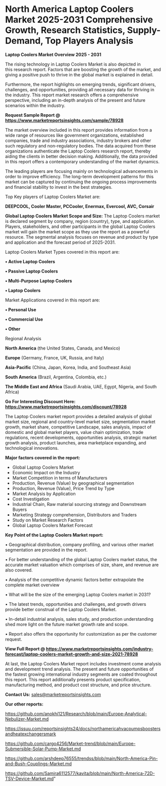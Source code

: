 # North America Laptop Coolers Market 2025-2031 Comprehensive Growth, Research Statistics, Supply-Demand,  Top Players Analysis

<Strong> Laptop Coolers Market Overview 2025 - 2031</strong>

The rising technology in Laptop Coolers Market is also depicted in this research report. Factors that are boosting the growth of the market, and giving a positive push to thrive in the global market is explained in detail.

Furthermore, the report highlights on emerging trends, significant drivers, challenges, and opportunities, providing all necessary data for thriving in the industry. This report market research offers a comprehensive perspective, including an in-depth analysis of the present and future scenarios within the industry.

<strong>Request Sample Report @ <a href=https://www.marketreportsinsights.com/sample/78928>https://www.marketreportsinsights.com/sample/78928</a></strong>

The market overview included in this report provides information from a wide range of resources like government organizations, established companies, trade and industry associations, industry brokers and other such regulatory and non-regulatory bodies. The data acquired from these organizations authenticate the Laptop Coolers research report, thereby aiding the clients in better decision making. Additionally, the data provided in this report offers a contemporary understanding of the market dynamics.

The leading players are focusing mainly on technological advancements in order to improve efficiency. The long-term development patterns for this market can be captured by continuing the ongoing process improvements and financial stability to invest in the best strategies.

Top Key players of Laptop Coolers Market are:

<strong>DEEPCOOL, Cooler Master, PCCooler, Enermax, Evercool, AVC, Corsair</strong>

<strong><b>Global Laptop Coolers Market Scope and Size:</b></strong>
The Laptop Coolers market is declared segment by company, region (country), type, and application. Players, stakeholders, and other participants in the global Laptop Coolers market will gain the market scope as they use the report as a powerful resource. The segmental analysis focuses on revenue and product by type and application and the forecast period of 2025-2031.

Laptop Coolers Market Types covered in this report are:

<strong>• Active Laptop Coolers

• Passive Laptop Coolers

• Multi-Purpose Laptop Coolers

• Laptop Coolers</strong>

Market Applications covered in this report are:

<strong>• Personal Use

• Commercial Use

• Other</strong> 

Regional Analysis

<strong>North America</strong> (the United States, Canada, and Mexico)

<strong>Europe</strong> (Germany, France, UK, Russia, and Italy)

<strong>Asia-Pacific</strong> (China, Japan, Korea, India, and Southeast Asia)

<strong>South America</strong> (Brazil, Argentina, Colombia, etc.)

<strong>The Middle East and Africa</strong> (Saudi Arabia, UAE, Egypt, Nigeria, and South Africa)

<strong>Go For Interesting Discount Here: <a href=https://www.marketreportsinsights.com/discount/78928>https://www.marketreportsinsights.com/discount/78928</a></strong>

The Laptop Coolers market report provides a detailed analysis of global market size, regional and country-level market size, segmentation market growth, market share, competitive Landscape, sales analysis, impact of domestic and global market players, value chain optimization, trade regulations, recent developments, opportunities analysis, strategic market growth analysis, product launches, area marketplace expanding, and technological innovations.

<strong><b>Major factors covered in the report:</b></strong>
<ul>
  <li>Global Laptop Coolers Market </li>
  <li>Economic Impact on the Industry</li>
  <li>Market Competition in terms of Manufacturers</li>
  <li>Production, Revenue (Value) by geographical segmentation</li>
  <li>Production, Revenue (Value), Price Trend by Type</li>
  <li>Market Analysis by Application</li>
  <li>Cost Investigation</li>
  <li>Industrial Chain, Raw material sourcing strategy and Downstream Buyers</li>
  <li>Marketing Strategy comprehension, Distributors and Traders</li>
  <li>Study on Market Research Factors</li>
  <li>Global Laptop Coolers Market Forecast</li>
</ul>

<strong><b>Key Point of the Laptop Coolers Market report:</b></strong>

• Geographical distribution, company profiling, and various other market segmentation are provided in the report.

• For better understanding of the global Laptop Coolers market status, the accurate market valuation which comprises of size, share, and revenue are also covered.

• Analysis of the competitive dynamic factors better extrapolate the complete market overview

• What will be the size of the emerging Laptop Coolers market in 2031?

• The latest trends, opportunities and challenges, and growth drivers provide better construal of the Laptop Coolers Market.

• In-detail industrial analysis, sales study, and production understanding shed more light on the future market growth rate and scope.

• Report also offers the opportunity for customization as per the customer request.

<strong><b>View Full Report @ <a href=https://www.marketreportsinsights.com/industry-forecast/laptop-coolers-market-growth-and-size-2021-78928>https://www.marketreportsinsights.com/industry-forecast/laptop-coolers-market-growth-and-size-2021-78928</a></b></strong>


At last, the Laptop Coolers Market report includes investment come analysis and development trend analysis. The present and future opportunities of the fastest growing international industry segments are coated throughout this report. This report additionally presents product specification, manufacturing method, and product cost structure, and price structure.

<strong>Contact Us:</strong>
sales@marketreportsinsights.com

<strong>Our other reports:</strong>

<a href=https://github.com/anokhi121/Research/blob/main/Europe-Analytical-Nebulizer-Market.md>https://github.com/anokhi121/Research/blob/main/Europe-Analytical-Nebulizer-Market.md</a>

<a href=https://issuu.com/reportsinsights24/docs/northamericahvacpumpsboostersandheatexchangersmark>https://issuu.com/reportsinsights24/docs/northamericahvacpumpsboostersandheatexchangersmark</a>

<a href=https://github.com/cargo4256/Market-trend/blob/main/Europe-Submersible-Solar-Pump-Market.md>https://github.com/cargo4256/Market-trend/blob/main/Europe-Submersible-Solar-Pump-Market.md</a>

<a href=https://github.com/arshdeep76555/trendss/blob/main/North-America-Pin-and-Bush-Couplings-Market.md>https://github.com/arshdeep76555/trendss/blob/main/North-America-Pin-and-Bush-Couplings-Market.md</a>

<a href=https://github.com/Samira6112577/kavita/blob/main/North-America-72D-TSV-Device-Market.md>https://github.com/Samira6112577/kavita/blob/main/North-America-72D-TSV-Device-Market.md</a>"
